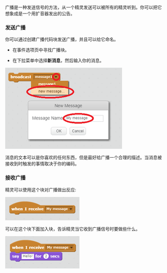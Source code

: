 广播是一种发送信号的方法，从一个精灵发送可以被所有的精灵听到。你可以把它想象成是一个用扩音器发出的公告。

### 发送广播

你可以通过创建广播代码块发送广播，并且可以给它命名。

+ 在事件选项页中寻找广播块。

+ 在下拉菜单中选择**新消息**，然后输入你的消息。

![创建广播](images/create-a-broadcast.png)

消息的文本可以是你喜欢的任何东西，但是最好给广播一个合理的描述。当消息被接收到时触发的事情取决于你的编码。

### 接收广播

精灵可以使用这个块对广播做出反应:

![接收广播](images/receive-a-broadcast.png)

可以在这个块下面加入块，告诉精灵当它收到广播信号时要做些什么。

![接收样例](images/receive-example.png)